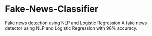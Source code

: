 # Fake-News-Classifier
Fake news detection using NLP and Logistic Regression
A fake news detector using NLP and Logistic Regression with 98% accuracy.
